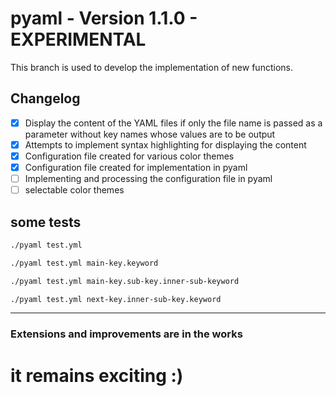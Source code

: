 # pyaml - Version 1.1.0 - EXPERIMENTAL

This branch is used to develop the implementation of new functions.

## Changelog

- [X] Display the content of the YAML files if only the file name is passed as a parameter without key names whose values are to be output
-  [X] Attempts to implement syntax highlighting for displaying the content
-  [x] Configuration file created for various color themes
-  [x] Configuration file created for implementation in pyaml
-  [ ] Implementing and processing the configuration file in pyaml
-  [ ] selectable color themes

## some tests
```sh
./pyaml test.yml
```

```sh
./pyaml test.yml main-key.keyword
```

```sh
./pyaml test.yml main-key.sub-key.inner-sub-keyword
```

```sh
./pyaml test.yml next-key.inner-sub-key.keyword
```

---
### Extensions and improvements are in the works
# it remains exciting :)
